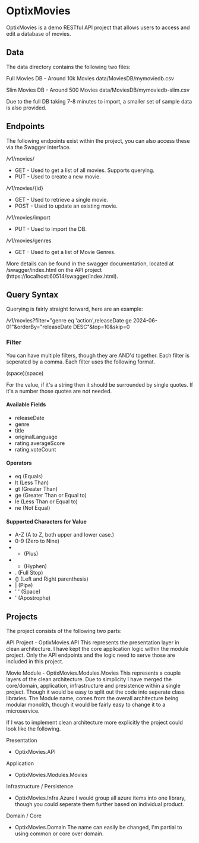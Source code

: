 # OptixMovies

OptixMovies is a demo RESTful API project that allows users to access and edit a database of movies. 

## Data

The data directory contains the following two files: 

Full Movies DB - Around 10k Movies
data/MoviesDB/mymoviedb.csv

Slim Movies DB - Around 500 Movies
data/MoviesDB/mymoviedb-slim.csv

Due to the full DB taking 7-8 minutes to import, a smaller set of sample data is also provided. 

## Endpoints

The following endpoints exist within the project, you can also access these via the Swagger interface.

/v1/movies/
- GET - Used to get a list of all movies. Supports querying.
- PUT - Used to create a new movie.

/v1/movies/{id}
- GET - Used to retrieve a single movie. 
- POST - Used to update an existing movie.

/v1/movies/import
- PUT - Used to import the DB.

/v1/movies/genres
- GET - Used to get a list of Movie Genres. 

More details can be found in the swagger documentation, located at /swagger/index.html on the API project (https://localhost:60514/swagger/index.html).

## Query Syntax

Querying is fairly straight forward, here are an example: 

/v1/movies?filter="genre eq 'action',releaseDate ge 2024-06-01"&orderBy="releaseDate DESC"&top=10&skip=0

### Filter
You can have multiple filters, though they are AND'd together. Each filter is seperated by a comma. Each filter uses the following format. 

<Field>(space)<Operator>(space)<Value>

For the value, if it's a string then it should be surrounded by single quotes. If it's a number those quotes are not needed.

#### Available Fields

- releaseDate
- genre
- title
- originalLanguage
- rating.averageScore
- rating.voteCount

#### Operators

- eq (Equals)
- lt (Less Than)
- gt (Greater Than)
- ge (Greater Than or Equal to)
- le (Less Than or Equal to)
- ne (Not Equal)

#### Supported Characters for Value
- A-Z (A to Z, both upper and lower case.)
- 0-9 (Zero to Nine)
- + (Plus)
- - (Hyphen)
- . (Full Stop)
- () (Left and Right parenthesis)
- | (Pipe)
- ' ' (Space)
- ' (Apostrophe)

## Projects

The project consists of the following two parts: 

API Project - OptixMovies.API
This represents the presentation layer in clean architecture. I have kept the core application logic within the module project. Only the API endpoints and the logic need to serve those are included in this project.

Movie Module - OptixMovies.Modules.Movies
This represents a couple layers of the clean architecture. Due to simplicity I have merged the core/domain, application, infrastructure and presistence within a single project. Though it would be easy to split out the code into seperate class libraries.
The Module name, comes from the overall architecture being modular monolith, though it would be fairly easy to change it to a microservice.

If I was to implement clean architecture more explicitly the project could look like the following.

Presentation
 - OptixMovies.API

Application
 - OptixMovies.Modules.Movies

Infrastructure / Persistence
 - OptixMovies.Infra.Azure
   I would group all azure items into one library, though you could seperate them further based on individual product.

Domain / Core
 - OptixMovies.Domain
   The name can easily be changed, I'm partial to using common or core over domain. 